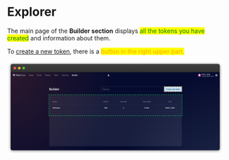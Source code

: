 # Explorer

The main page of the **Builder section** displays <mark style="color:green;">all the tokens you have created</mark> and information about them.

To [create a new token](../how-to/create-new-token.md), there is a <mark style="color:orange;">button in the right upper part.</mark>

![](<../../../.gitbook/assets/image (171).png>)
